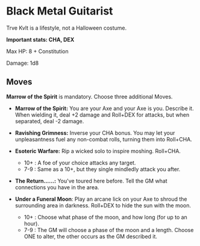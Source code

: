 # Black Metal Guitarist

Trve Kvlt is a lifestyle, not a Halloween costume.

**Important stats: CHA, DEX**

Max HP: 8 + Constitution

Damage: 1d8

## Moves

**Marrow of the Spirit** is mandatory. Choose three additional Moves.

- **Marrow of the Spirit:** You are your Axe and your Axe is you. Describe it. When wielding it, deal +2 damage and Roll+DEX for attacks, but when separated, deal -2 damage.

- **Ravishing Grimness:** Inverse your CHA bonus. You may let your unpleasantness fuel any non-combat rolls, turning them into Roll+CHA.

- **Esoteric Warfare:** Rip a wicked solo to inspire moshing. Roll+CHA.

  - 10+ : A foe of your choice attacks any target.
  - 7-9 : Same as a 10+, but they single mindledly attack you after.

- **The Return......:** You've toured here before. Tell the GM what connections you have in the area.

- **Under a Funeral Moon**: Play an arcane lick on your Axe to shroud the surrounding area in darkness. Roll+DEX to hide the sun with the moon.
  - 10+ : Choose what phase of the moon, and how long (for up to an hour).
  - 7-9 : The GM will choose a phase of the moon and a length. Choose ONE to alter, the other occurs as the GM described it.
